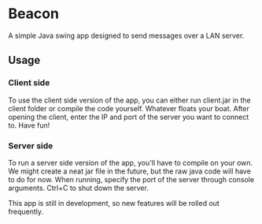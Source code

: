 # Beacon
A simple Java swing app designed to send messages over a LAN server.

## Usage
### Client side
To use the client side version of the app, you can either run client.jar in the client folder or compile the code yourself. Whatever floats your boat.
After opening the client, enter the IP and port of the server you want to connect to. Have fun!

### Server side
To run a server side version of the app, you'll have to compile on your own. We might create a neat jar file in the future, but the raw java code will have to do for now. When running, specify the port of the server through console arguments. Ctrl+C to shut down the server. 

This app is still in development, so new features will be rolled out frequently.

